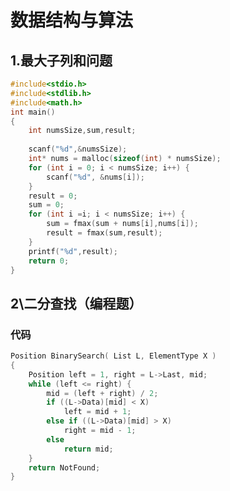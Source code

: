 # 数据结构与算法
## 1.最大子列和问题
```C
#include<stdio.h>
#include<stdlib.h>
#include<math.h>
int main()
{
    int numsSize,sum,result;
    
    scanf("%d",&numsSize);
    int* nums = malloc(sizeof(int) * numsSize);
    for (int i = 0; i < numsSize; i++) {
        scanf("%d", &nums[i]);
    }
    result = 0;
    sum = 0;
    for (int i =i; i < numsSize; i++) {
        sum = fmax(sum + nums[i],nums[i]);
        result = fmax(sum,result);
    }
    printf("%d",result);
    return 0;
}
```
## 2\二分查找（编程题）
### 代码
``` C
Position BinarySearch( List L, ElementType X )
{
    Position left = 1, right = L->Last, mid;
    while (left <= right) {
        mid = (left + right) / 2;
        if ((L->Data)[mid] < X)
            left = mid + 1;
        else if ((L->Data)[mid] > X)
            right = mid - 1;
        else
            return mid;
    }
    return NotFound;
}
```


<!--stackedit_data:
eyJoaXN0b3J5IjpbOTg2NDU0NjUwLC0xNzQ5MDc3ODkzLDE3OD
E4NTA1MTksNzE4MTAxODc1LC0xNzE4NzY0OTg3LDY3ODY5MDIx
OCwtOTg2NTgzMDQwLC00NDAzOTY1MzJdfQ==
-->
